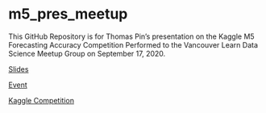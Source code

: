 # m5_pres_meetup

This GitHub Repository is for Thomas Pin’s presentation on the Kaggle M5 Forecasting Accuracy Competition Performed to the Vancouver Learn Data Science Meetup Group on September 17, 2020.  

[Slides](https://github.com/MrThomasPin/m5_pres_meetup/blob/master/m5_pres.pdf)

[Event](https://www.meetup.com/LearnDataScience/)

[Kaggle Competition](https://www.kaggle.com/c/m5-forecasting-accuracy/discussion)
